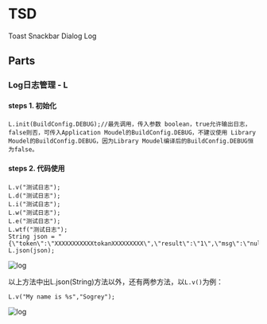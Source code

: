 # TSD
Toast Snackbar Dialog Log





## Parts

### Log日志管理 - L

#### steps 1. 初始化

	L.init(BuildConfig.DEBUG);//最先调用，传入参数 boolean，true允许输出日志，false则否，可传入Application Moudel的BuildConfig.DEBUG，不建议使用 Library Moudel的BuildConfig.DEBUG，因为Library Moudel编译后的BuildConfig.DEBUG恒为false。

#### steps 2. 代码使用

    L.v("测试日志");
    L.d("测试日志");
    L.i("测试日志");
    L.w("测试日志");
    L.e("测试日志");
    L.wtf("测试日志");
    String json = "{\"token\":\"XXXXXXXXXXXtokanXXXXXXXXX\",\"result\":\"1\",\"msg\":\"nulls\"}";
    L.json(json);

![log](pic/log/log1.png)

以上方法中出L.json(String)方法以外，还有两参方法，以`L.v()`为例：

    L.v("My name is %s","Sogrey");

![log](pic/log/log2.png)

